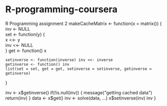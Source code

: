 # R-programming-coursera
R Programming assignment 2
makeCacheMatrix <- function(x = matrix()) { 
    inv <- NULL                             
    set <- function(y) {                    
        x <<- y                             
        inv <<- NULL                        
    }
    get <- function() x                     
    
    setinverse <- function(inverse) inv <<- inverse  
    getinverse <- function() inv                    
    list(set = set, get = get, setinverse = setinverse, getinverse = getinverse)  
                                                                                  
}

inv <- x$getinverse()
    if(!is.null(inv)) {
        message("getting cached data")
        return(inv)
    }
    data <- x$get()
    inv <- solve(data, ...)
    x$setinverse(inv)
    inv
}
